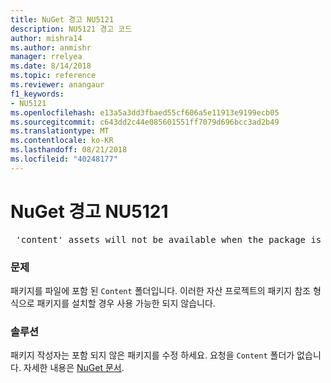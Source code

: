 ```yaml
---
title: NuGet 경고 NU5121
description: NU5121 경고 코드
author: mishra14
ms.author: anmishr
manager: rrelyea
ms.date: 8/14/2018
ms.topic: reference
ms.reviewer: anangaur
f1_keywords:
- NU5121
ms.openlocfilehash: e13a5a3dd3fbaed55cf606a5e11913e9199ecb05
ms.sourcegitcommit: c643dd2c44e085601551ff7079d696bcc3ad2b49
ms.translationtype: MT
ms.contentlocale: ko-KR
ms.lasthandoff: 08/21/2018
ms.locfileid: "40248177"
---
```

# <a name="nuget-warning-nu5121"></a>NuGet 경고 NU5121
<pre> 'content' assets will not be available when the package is installed after the migration.</pre>

### <a name="issue"></a>문제

패키지를 파일에 포함 된 `Content` 폴더입니다. 이러한 자산 프로젝트의 패키지 참조 형식으로 패키지를 설치할 경우 사용 가능한 되지 않습니다.


### <a name="solution"></a>솔루션

패키지 작성자는 포함 되지 않은 패키지를 수정 하세요. 요청을 `Content` 폴더가 없습니다. 자세한 내용은 [NuGet 문서](https://docs.microsoft.com/en-us/nuget/reference/migrate-packages-config-to-package-reference).


